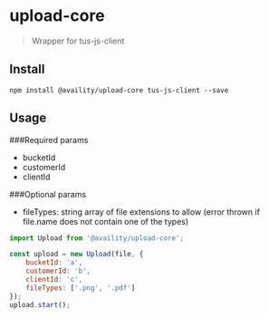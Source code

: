 # upload-core
> Wrapper for tus-js-client

## Install

```
npm install @availity/upload-core tus-js-client --save
```

## Usage

###Required params

- bucketId
- customerId
- clientId

###Optional params

- fileTypes: string array of file extensions to allow (error thrown if file.name does not contain one of the types)

```js
import Upload from '@availity/upload-core';

const upload = new Upload(file, {
    bucketId: 'a',
    customerId: 'b',
    clientId: 'c',
    fileTypes: ['.png', '.pdf']
});
upload.start();
```

